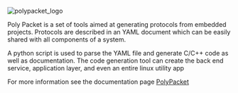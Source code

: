 ![polypacket_logo](https://gitlab.com/uprev/public/mrt/tools/polypacket/-/raw/master/logo.png)

Poly Packet is a set of tools aimed at generating protocols from embedded projects. Protocols are described in an YAML document which can be easily shared with all components of a system.

A python script is used to parse the YAML file and generate C/C++ code as well as documentation. The code generation tool can create the back end service, application layer, and even an entire linux utility app


For more information see the documentation page [PolyPacket](https://mrt.readthedocs.io/en/latest/pages/polypacket/polypacket.html)